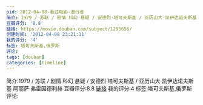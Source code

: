 ```yaml
---
pid: 2012-04-08-看过电影-潜行者
简介: 1979 / 苏联 / 剧情 科幻 悬疑 / 安德烈·塔可夫斯基 / 亚历山大·凯伊达诺夫斯基 阿丽萨·弗雷因德利赫
豆瓣评分: '8.8'
链接: https://movie.douban.com/subject/1295656/
创建时间: '2012-04-08 23:21:11'
我的评分: '4'
标签: 塔可夫斯基,俄罗斯
评论:
tags: [douban]
categories: [timeline]
---
```

简介:1979 / 苏联 / 剧情 科幻 悬疑 / 安德烈·塔可夫斯基 / 亚历山大·凯伊达诺夫斯基 阿丽萨·弗雷因德利赫
豆瓣评分:8.8
[链接](https://movie.douban.com/subject/1295656/)
我的评分:4
标签:塔可夫斯基,俄罗斯
评论:
